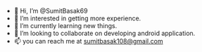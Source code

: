 - 👋 Hi, I’m @SumitBasak69
- 👀 I’m interested in getting more experience.
- 🌱 I’m currently learning new things.
- 💞️ I’m looking to collaborate on developing android application.
- 📫 you can reach me at sumitbasak108@gmail.com

<!---
SumitBasak69/SumitBasak69 is a ✨ special ✨ repository because its `README.md` (this file) appears on your GitHub profile.
You can click the Preview link to take a look at your changes.
--->
